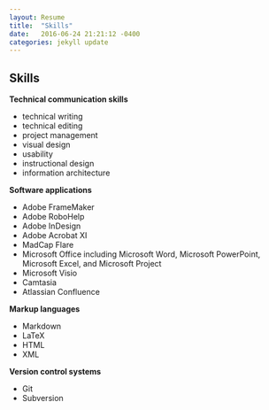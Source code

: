 ```yaml
---
layout: Resume
title:  "Skills"
date:   2016-06-24 21:21:12 -0400
categories: jekyll update
---
```

## Skills  

**Technical communication skills**  

* technical writing   
* technical editing   
* project management  
* visual design   
* usability   
* instructional design   
* information architecture  

**Software applications**   

* Adobe FrameMaker  
* Adobe RoboHelp  
* Adobe InDesign   
* Adobe Acrobat XI   
* MadCap Flare   
* Microsoft Office including Microsoft Word, Microsoft PowerPoint, Microsoft Excel, and Microsoft Project   
* Microsoft Visio  
* Camtasia   
* Atlassian Confluence   

**Markup languages**  

* Markdown  
* LaTeX   
* HTML   
* XML

**Version control systems**  

* Git  
* Subversion   
